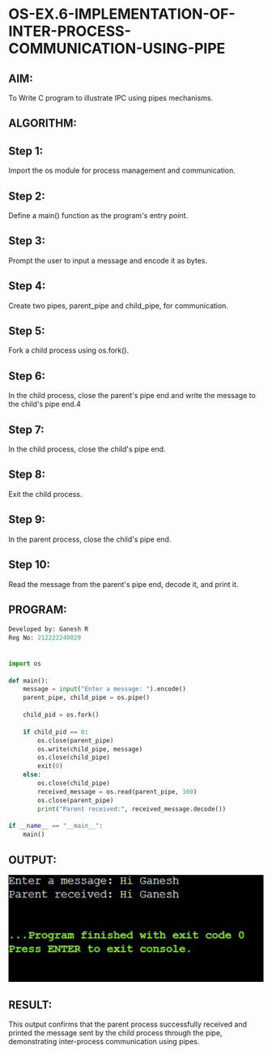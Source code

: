 # OS-EX.6-IMPLEMENTATION-OF-INTER-PROCESS-COMMUNICATION-USING-PIPE

## AIM:
To Write C program to illustrate IPC using pipes mechanisms.

## ALGORITHM:
## Step 1:

Import the os module for process management and communication.
## Step 2:

Define a main() function as the program's entry point.
## Step 3:

Prompt the user to input a message and encode it as bytes.
## Step 4:

Create two pipes, parent_pipe and child_pipe, for communication.
## Step 5:

Fork a child process using os.fork().
## Step 6:

In the child process, close the parent's pipe end and write the message to the child's pipe end.4
## Step 7:
In the child process, close the child's pipe end.

## Step 8:

Exit the child process.
## Step 9:

In the parent process, close the child's pipe end.
## Step 10:
Read the message from the parent's pipe end, decode it, and print it.

## PROGRAM:
```python
Developed by: Ganesh R
Reg No: 212222240029


import os

def main():
    message = input("Enter a message: ").encode()
    parent_pipe, child_pipe = os.pipe()

    child_pid = os.fork()

    if child_pid == 0:
        os.close(parent_pipe)
        os.write(child_pipe, message)
        os.close(child_pipe)
        exit(0)
    else:
        os.close(child_pipe)
        received_message = os.read(parent_pipe, 100)
        os.close(parent_pipe)
        print("Parent received:", received_message.decode())

if __name__ == "__main__":
    main()
```



## OUTPUT:
![output](./OS6.png)


## RESULT:
This output confirms that the parent process successfully received and printed the message sent by the child process through the pipe, demonstrating inter-process communication using pipes.
